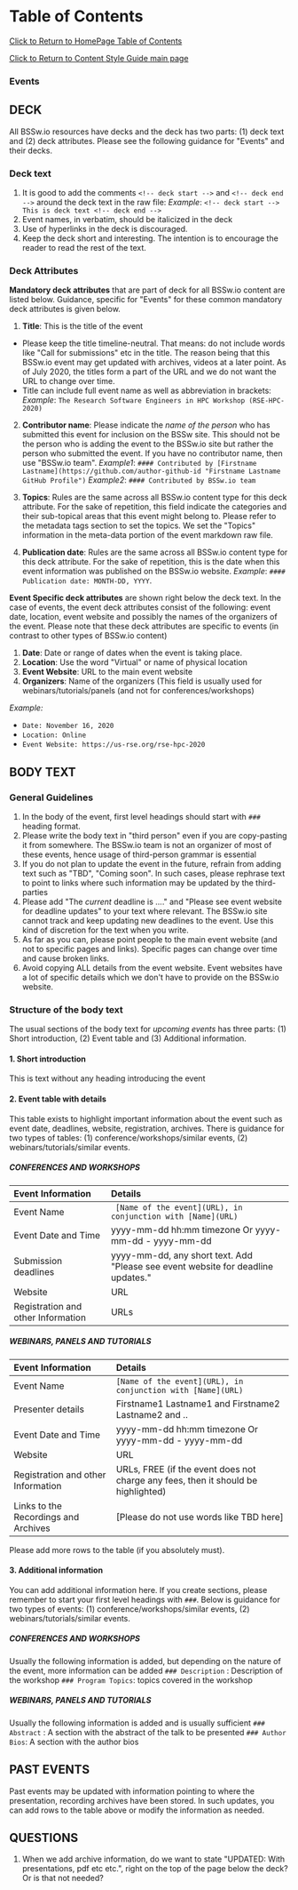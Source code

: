 Table of Contents
===============================
[Click to Return to HomePage Table of Contents](../../README.md)

[Click to Return to Content Style Guide main page](ContentStyleGuide.md)

### Events

## DECK
All BSSw.io resources have decks and the deck has two parts: (1) deck text and (2) deck attributes. Please see the following guidance for "Events" and their decks.

### Deck text
1. It is good to add the comments  `<!-- deck start -->` and  `<!-- deck end -->` around the deck text in the raw file: 
*Example*: `<!-- deck start --> This is deck text <!-- deck end -->`
2. Event names, in verbatim, should be italicized in the deck
3. Use of hyperlinks in the deck is discouraged.
4. Keep the deck short and interesting. The intention is to encourage the reader to read the rest of the text.

### Deck Attributes

**Mandatory deck attributes** that are part of deck for all BSSw.io content are listed below. Guidance, specific for "Events" for these common mandatory deck attributes is given below.

1. **Title**: This is the title of the event
* Please keep the title timeline-neutral. That means: do not include words like "Call for submissions" etc in the title. The reason being that this BSSw.io event may get updated with archives, videos at a later point. As of July 2020, the titles form a part of the URL and we do not want the URL to change over time.
* Title can include full event name as well as abbreviation in brackets:  *Example*: `The Research Software Engineers in HPC Workshop (RSE-HPC-2020)`

2. **Contributor name**: Please indicate the *name of the person* who has submitted this event for inclusion on the BSSw site. This should not be the person who is adding the event to the BSSw.io site but rather the person who submitted the event. If you have no contributor name, then use "BSSw.io team".
*Example1*: `#### Contributed by [Firstname Lastname](https://github.com/author-github-id "Firstname Lastname GitHub Profile")`
*Example2*: `#### Contributed by BSSw.io team`

3. **Topics**: Rules are the same across all BSSw.io content type for this deck attribute. For the sake of repetition, this field indicate the categories and their sub-topical areas that this event might belong to.  Please refer to the metadata tags section to set the topics. We set the "Topics" information in the meta-data portion of the event markdown raw file.

4. **Publication date**: Rules are the same across all BSSw.io content type for this deck attribute. For the sake of repetition, this is the date when this event information was published on the BSSw.io website. *Example*: `#### Publication date: MONTH-DD, YYYY`.

**Event Specific deck attributes** are shown right below the deck text. In the case of events, the event deck attributes consist of the following: event date, location, event website and possibly the names of the organizers of the event. Please note that these deck attributes are specific to events (in contrast to other types of BSSw.io content)

1. **Date**: Date or range of dates when the event is taking place.
2. **Location**: Use the word "Virtual" or name of physical location
3. **Event Website**: URL to the main event website
4. **Organizers**:  Name of the organizers (This field is usually used for webinars/tutorials/panels (and not for conferences/workshops)

*Example:*
- `Date: November 16, 2020`
- `Location: Online`
- `Event Website: https://us-rse.org/rse-hpc-2020`


## BODY TEXT
### General Guidelines
1. In the body of the event, first level headings should start with `### ` heading format.
2. Please write the body text in "third person" even if you are copy-pasting it from somewhere. The BSSw.io team is not an organizer of most of these events, hence usage of third-person grammar is essential
3. If you do not plan to update the event in the future, refrain from adding text such as "TBD", "Coming soon". In such cases, please rephrase text to point to links where such information may be updated by the third-parties
4. Please add "The *current* deadline is ...." and "Please see event website for deadline updates" to your text where relevant. The BSSw.io site cannot track and keep updating new deadlines to the event. Use this kind of discretion for the text when you write.
5. As far as you can,  please point people to the main event website (and not to specific pages and links). Specific pages can change over time and cause broken links.
6. Avoid copying ALL details from the event website. Event websites have a lot of specific details which we don't have to provide on the BSSw.io website.

### Structure of the body text 
The usual sections of the body text for  *upcoming events* has three parts: (1) Short introduction, (2) Event table and (3) Additional information.

#### 1.  Short introduction 
This is text without any heading introducing the event

#### 2. Event table with details
This table exists to highlight important information about the event such as event date, deadlines, website, registration, archives. There is guidance for two types of tables: (1) conference/workshops/similar events, (2) webinars/tutorials/similar events.

##### CONFERENCES AND WORKSHOPS
Event Information | Details
:--- | :---			   
Event Name |` [Name of the event](URL), in conjunction with [Name](URL)`
Event Date and Time | yyyy-mm-dd hh:mm timezone Or yyyy-mm-dd - yyyy-mm-dd
Submission deadlines | yyyy-mm-dd, any short text. Add "Please see event website for deadline updates."
Website | URL
Registration and other Information|  URLs

##### WEBINARS, PANELS AND TUTORIALS
Event Information | Details
:--- | :---			   
Event Name | `[Name of the event](URL), in conjunction with [Name](URL)`
Presenter details | Firstname1 Lastname1 and Firstname2 Lastname2 and ..
Event Date and Time | yyyy-mm-dd hh:mm timezone Or yyyy-mm-dd - yyyy-mm-dd
Website | URL
Registration and other Information|  URLs, FREE (if the event does not charge any fees, then it should be highlighted)
Links to the Recordings and Archives  | [Please do not use words like TBD here]
		
Please add more rows to the table (if you absolutely must).

#### 3. Additional information
You can add additional information here. If you create sections, please remember to start your first level headings with `###`. Below is guidance for two types of events: (1) conference/workshops/similar events, (2) webinars/tutorials/similar events.

##### CONFERENCES AND WORKSHOPS
Usually the following information is added, but depending on the nature of the event, more information can be added
`### Description` : Description of the workshop
`### Program Topics`:  topics covered in the workshop

##### WEBINARS, PANELS AND TUTORIALS
Usually the following information is added and is usually sufficient
`### Abstract` : A section with the abstract of the talk to be presented
`### Author Bios`:  A section with the author bios


## PAST EVENTS
Past events may be updated with information pointing to where the presentation, recording archives have been stored. In such updates, you can add rows to the table above or modify the information as needed.

## QUESTIONS
1. When we add archive information, do we want to state "UPDATED: With presentations, pdf etc etc.", right on the top of the page below the deck? Or is that not needed?



<!---
   Publish: no
---!>
